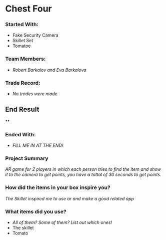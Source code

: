 # Chest Four

### Started With:
- Fake Security Camera
- Skillet Set
- Tomatoe

### Team Members:
- *Robert Barkalov and Eva Barkalova*

### Trade Record:
- *No trades were made*

## End Result
**

### Ended With:
- *FILL ME IN AT THE END!*

### Project Summary
*AR game for 2 players in which each person tries to find the item and show it to the camera to get points, you have a tottal of 30 seconds to get points.*

### How did the items in your box inspire you?
*The Skillet inspired me to use ar and make a good related app*

### What items did you use?
- *All of them? Some of them? List out which ones!*
- The skillet
- Tomato
